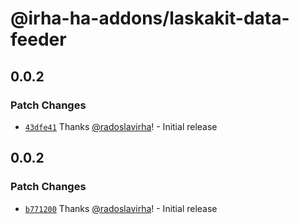 # @irha-ha-addons/laskakit-data-feeder

## 0.0.2

### Patch Changes

- [`43dfe41`](https://github.com/radoslavirha/ha-addons/commit/43dfe41ed77f8d16a4f563fa43a9ed848e058fae) Thanks [@radoslavirha](https://github.com/radoslavirha)! - Initial release

## 0.0.2

### Patch Changes

- [`b771200`](https://github.com/radoslavirha/ha-addons/commit/b771200f366bfdcdddabd85830bb43af71667354) Thanks [@radoslavirha](https://github.com/radoslavirha)! - Initial release
